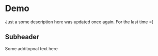 # Demo

Just a some description here was updated once again. For the last time =)

## Subheader

Some additopnal text here 